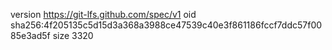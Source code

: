version https://git-lfs.github.com/spec/v1
oid sha256:4f205135c5d15d3a368a3988ce47539c40e3f861186fccf7ddc57f0085e3ad5f
size 3320
